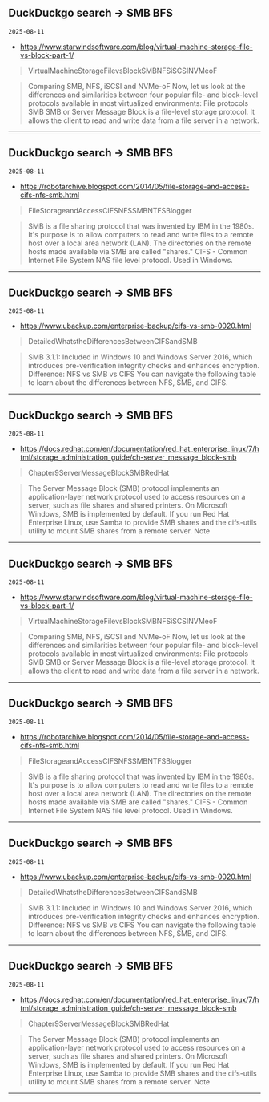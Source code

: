 ## DuckDuckgo search -> SMB BFS
`2025-08-11`

* https://www.starwindsoftware.com/blog/virtual-machine-storage-file-vs-block-part-1/

<blockquote>
 VirtualMachineStorageFilevsBlockSMBNFSiSCSINVMeoF
</blockquote>
<blockquote>
Comparing SMB, NFS, iSCSI and NVMe-oF Now, let us look at the differences and similarities between four popular file- and block-level protocols available in most virtualized environments: File protocols SMB SMB or Server Message Block is a file-level storage protocol. It allows the client to read and write data from a file server in a network.
</blockquote>

---

## DuckDuckgo search -> SMB BFS
`2025-08-11`

* https://robotarchive.blogspot.com/2014/05/file-storage-and-access-cifs-nfs-smb.html

<blockquote>
 FileStorageandAccessCIFSNFSSMBNTFSBlogger
</blockquote>
<blockquote>
SMB is a file sharing protocol that was invented by IBM in the 1980s. It's purpose is to allow computers to read and write files to a remote host over a local area network (LAN). The directories on the remote hosts made available via SMB are called &quot;shares.&quot; CIFS - Common Internet File System NAS file level protocol. Used in Windows.
</blockquote>

---

## DuckDuckgo search -> SMB BFS
`2025-08-11`

* https://www.ubackup.com/enterprise-backup/cifs-vs-smb-0020.html

<blockquote>
 DetailedWhatstheDifferencesBetweenCIFSandSMB
</blockquote>
<blockquote>
SMB 3.1.1: Included in Windows 10 and Windows Server 2016, which introduces pre-verification integrity checks and enhances encryption. Difference: NFS vs SMB vs CIFS You can navigate the following table to learn about the differences between NFS, SMB, and CIFS.
</blockquote>

---

## DuckDuckgo search -> SMB BFS
`2025-08-11`

* https://docs.redhat.com/en/documentation/red_hat_enterprise_linux/7/html/storage_administration_guide/ch-server_message_block-smb

<blockquote>
 Chapter9ServerMessageBlockSMBRedHat
</blockquote>
<blockquote>
The Server Message Block (SMB) protocol implements an application-layer network protocol used to access resources on a server, such as file shares and shared printers. On Microsoft Windows, SMB is implemented by default. If you run Red Hat Enterprise Linux, use Samba to provide SMB shares and the cifs-utils utility to mount SMB shares from a remote server. Note
</blockquote>

---

## DuckDuckgo search -> SMB BFS
`2025-08-11`

* https://www.starwindsoftware.com/blog/virtual-machine-storage-file-vs-block-part-1/

<blockquote>
 VirtualMachineStorageFilevsBlockSMBNFSiSCSINVMeoF
</blockquote>
<blockquote>
Comparing SMB, NFS, iSCSI and NVMe-oF Now, let us look at the differences and similarities between four popular file- and block-level protocols available in most virtualized environments: File protocols SMB SMB or Server Message Block is a file-level storage protocol. It allows the client to read and write data from a file server in a network.
</blockquote>

---

## DuckDuckgo search -> SMB BFS
`2025-08-11`

* https://robotarchive.blogspot.com/2014/05/file-storage-and-access-cifs-nfs-smb.html

<blockquote>
 FileStorageandAccessCIFSNFSSMBNTFSBlogger
</blockquote>
<blockquote>
SMB is a file sharing protocol that was invented by IBM in the 1980s. It's purpose is to allow computers to read and write files to a remote host over a local area network (LAN). The directories on the remote hosts made available via SMB are called &quot;shares.&quot; CIFS - Common Internet File System NAS file level protocol. Used in Windows.
</blockquote>

---

## DuckDuckgo search -> SMB BFS
`2025-08-11`

* https://www.ubackup.com/enterprise-backup/cifs-vs-smb-0020.html

<blockquote>
 DetailedWhatstheDifferencesBetweenCIFSandSMB
</blockquote>
<blockquote>
SMB 3.1.1: Included in Windows 10 and Windows Server 2016, which introduces pre-verification integrity checks and enhances encryption. Difference: NFS vs SMB vs CIFS You can navigate the following table to learn about the differences between NFS, SMB, and CIFS.
</blockquote>

---

## DuckDuckgo search -> SMB BFS
`2025-08-11`

* https://docs.redhat.com/en/documentation/red_hat_enterprise_linux/7/html/storage_administration_guide/ch-server_message_block-smb

<blockquote>
 Chapter9ServerMessageBlockSMBRedHat
</blockquote>
<blockquote>
The Server Message Block (SMB) protocol implements an application-layer network protocol used to access resources on a server, such as file shares and shared printers. On Microsoft Windows, SMB is implemented by default. If you run Red Hat Enterprise Linux, use Samba to provide SMB shares and the cifs-utils utility to mount SMB shares from a remote server. Note
</blockquote>

---

